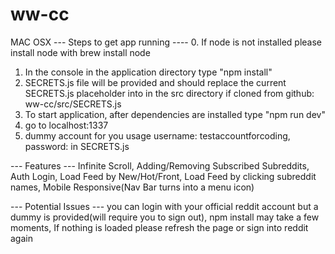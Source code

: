 # ww-cc

MAC OSX
--- Steps to get app running ----
0. If node is not installed please install node with brew install node
1. In the console in the application directory type "npm install"
2. SECRETS.js file will be provided and should replace the current SECRETS.js placeholder into in the src directory if cloned from github: ww-cc/src/SECRETS.js
3. To start application, after dependencies are installed type "npm run dev"
4. go to localhost:1337
5. dummy account for you usage username: testaccountforcoding, password: in SECRETS.js

--- Features ---
Infinite Scroll,
Adding/Removing Subscribed Subreddits,
Auth Login,
Load Feed by New/Hot/Front,
Load Feed by clicking subreddit names,
Mobile Responsive(Nav Bar turns into a menu icon)


--- Potential Issues ---
you can login with your official reddit account but a dummy is provided(will require you to sign out),
npm install may take a few moments,
If nothing is loaded please refresh the page
or sign into reddit again
